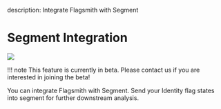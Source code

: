 description: Integrate Flagsmith with Segment

# Segment Integration

<img src="/images/integrations/segment/segment-logo.svg"/>

!!! note
    This feature is currently in beta. Please contact us if you are interested in joining the beta!

You can integrate Flagsmith with Segment. Send your Identity flag states into segment for further downstream analysis.
